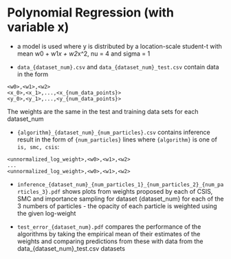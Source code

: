 # Polynomial Regression (with variable x)

- a model is used where y is distributed by a location-scale student-t with mean w0 + w1*x + w2*x^2, nu = 4 and sigma = 1

- `data_{dataset_num}.csv` and `data_{dataset_num}_test.csv` contain data in the form

```
<w0>,<w1>,<w2>
<x_0>,<x_1>,...,<x_{num_data_points}>
<y_0>,<y_1>,...,<y_{num_data_points}>
```
The weights are the same in the test and training data sets for each dataset_num

- `{algorithm}_{dataset_num}_{num_particles}.csv` contains inference result in the form of `{num_particles}` lines where `{algorithm}` is one of `is, smc, csis`:

```
<unnormalized_log_weight>,<w0>,<w1>,<w2>
...
<unnormalized_log_weight>,<w0>,<w1>,<w2>
```

- `inference_{dataset_num}_{num_particles_1}_{num_particles_2}_{num_particles_3}.pdf` shows plots from weights proposed by each of CSIS, SMC and importance sampling for dataset {dataset_num} for each of the 3 numbers of particles - the opacity of each particle is weighted using the given log-weight

- `test_error_{dataset_num}.pdf` compares the performance of the algorithms by taking the empirical mean of their estimates of the weights and comparing predictions from these with data from the data_{dataset_num}_test.csv datasets